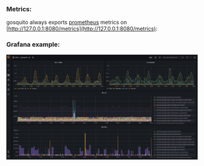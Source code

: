 ### Metrics:

gosquito always exports [prometheus](https://prometheus.io/) metrics on [http://127.0.0.1:8080/metrics](http://127.0.0.1:8080/metrics):

### Grafana example:

![](../assets/grafana.png)